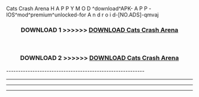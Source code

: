  Cats Crash Arena  H A P P Y M O D ^download^APK- A P P -IOS^mod^premium^unlocked-for A n d r o i d-[NO.ADS]-qmvaj



<div align="center">

<h3>DOWNLOAD 1 >>>>>> <a href="https://en-mod.web.app/?en= Cats Crash Arena ">DOWNLOAD Cats Crash Arena  </a></h3><br>

<h3>DOWNLOAD 2 >>>>>> <a href="https://en-mod.web.app/?en= Cats Crash Arena ">DOWNLOAD Cats Crash Arena  </a></h3>

</div>
----------------------------------------------------------

----------------------------------------------------------

----------------------------------------------------------

----------------------------------------------------------



